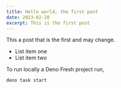 ```yaml
---
title: Hello world, the first post
date: 2023-02-20
excerpt: This is the first post
---
```


This a post that is the first and may change.

- List item one
- List item two

To run locally a Deno Fresh project run,
~~~bash
deno task start
~~~
